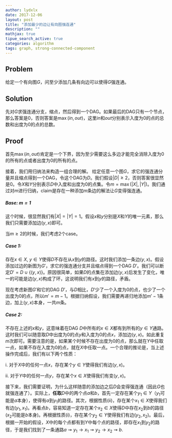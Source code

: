 ```yaml
---
author: lydxlx
date: 2017-12-06
layout: post
title: "添加最少的边让有向图强连通"
description: ""
mathjax: true
tipue_search_active: true
categories: algorithm
tags: graph, strong-connected-component
---
```


## Problem
给定一个有向图$G$，问至少添加几条有向边可以使得$G$强连通。

## Solution
先对$G$求强连通分支，缩点，然后得到一个DAG。如果最后的DAG只有一个节点，那么答案是0，否则答案是$\max(in, out)$，这里$in$和$out$分别表示入度为0的点的总数和出度为0的点的总数。

## Proof
首先$\max(in, out)$肯定是一个下界，因为至少需要这么多边才能完全消除入度为0的所有的点或者出度为0的所有的点。

接着，我们用归纳法来构造一组合理的解。
给定任意一个图$G$，求它的强连通分量并且缩点得到一个DAG，令这个DAG为$D$。我们假设$|D| \ge 2$，否则答案很显然是0。令$X$和$Y$分别表示$D$中入度和出度为0的点集。令$m = \max(|X|, |Y|)$。我们通过对$m$进行归纳，claim是存在一种添加$m$条边的解法让$G$变得强连通。

##### Base: $m = 1$
这个时候，很显然我们有$|X| = |Y| = 1$。假设$x$和$y$分别是$X$和$Y$的唯一元素，那么我们只需要添加边$(y, x)$即可。

当$m \ge 2$的时候，我们考虑2个case。

##### Case 1:
存在$x \in X$, $y \in Y$使得$D$不存在从$x$到$y$的路径。这时我们添加一条边$(y, x)$。假设添加过边的新图为$G'$，求它的强连通分支并且缩点得到一个DAG $D'$。我们可以断定$D' = D \cup \{(y, x)\}$。原因很简单，如果$D$的点集在添加边$(y, x)$后发生了变化，唯一的可能是边$(y, x)$构成了环，这说明我们有$x$到$y$的路径，矛盾。

  现在考虑新图$G'$和它的DAG $D'$，与$D$相比，$D'$少了一个入度为0的点，也少了一个出度为0的点，所以$m' = m - 1$。根据归纳假设，我们需要再递归地添加$m' - 1$条边，加上$(y, x)$本身，一共$m$条。

##### Case 2:
不存在上述的$x$和$y$，这意味着在DAG $D$中所有的$x \in X$都有到所有的$y \in Y$通路。这时我们可以随意取$D$中出度为0的点$y$和入度为0的点$x$，添加边$(y, x)$。如此重复$m$次即可。需要注意的是，如果某个时候不存在出度为0的点，那么就在$Y$中任取一点，如果不存在入度为0的点，就在$X$中任取一点。一个合理的推论是，当上述操作完成后，我们有以下两个性质：

  i. 对于$X$中的任何一点$x$，存在某个$y \in Y$使得我们有边$(y, x)$。
  
  ii. 对于$Y$中的任何一点$y$，存在某个$x \in X$使得我们有变$(y, x)$。

  接下来，我们需要证明，为什么这样随意的添加边之后$D$会变得强连通（因此$G$也就强连通了）。实际上，**任取**$D$中的两个点$a$和$b$，首先一定存在某个$y_1 \in Y$（$y_1$可能是$a$本身），使得有$a$到$y_1$的路径。其次，根据性质(ii)，存在某个$x_1 \in X$使得我们有边$(y_1, x_1)$。再看点$b$，容易知道一定存在某个$x_2 \in X$使得$D$中存在$x_2$到$b$的路径($x_2$可能是$b$本身)。再根据性质(i)，存在某个$y_2 \in Y$使得我们有边$(y_2, x_2)$。最后，根据一开始的假设，$X$中的每个点都有到$Y$中每个点的路径，即存在$x_1$到$y_2$的路径，于是我们找到了一条通路$a \rightsquigarrow y_1 \rightarrow x_1 \rightsquigarrow y_2 \rightarrow x_2 \rightsquigarrow b$.